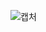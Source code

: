 ![캡처](https://user-images.githubusercontent.com/86645532/164230502-deb9384f-3a4f-4f9f-8be9-13adc412de50.PNG)

